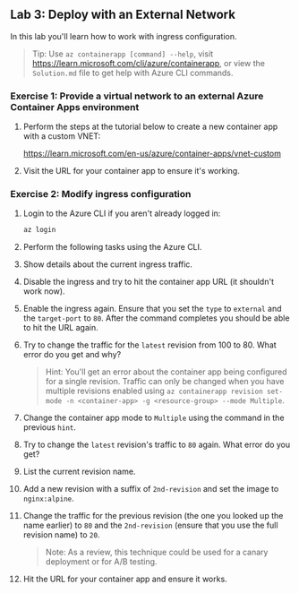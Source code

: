 ## Lab 3: Deploy with an External Network

In this lab you'll learn how to work with ingress configuration.

> Tip: Use `az containerapp [command] --help`, visit https://learn.microsoft.com/cli/azure/containerapp, or view the `Solution.md` file to get help with Azure CLI commands.

### Exercise 1: Provide a virtual network to an external Azure Container Apps environment
 
1. Perform the steps at the tutorial below to create a new container app with a custom VNET:

   https://learn.microsoft.com/en-us/azure/container-apps/vnet-custom

1. Visit the URL for your container app to ensure it's working.

### Exercise 2: Modify ingress configuration

1. Login to the Azure CLI if you aren't already logged in:

    ```bash
    az login
    ```

1. Perform the following tasks using the Azure CLI.

1. Show details about the current ingress traffic.

1. Disable the ingress and try to hit the container app URL (it shouldn't work now).

1. Enable the ingress again. Ensure that you set the `type` to `external` and the `target-port` to `80`. After the command completes you should be able to hit the URL again.

1. Try to change the traffic for the `latest` revision from 100 to 80. What error do you get and why?

    > Hint: You'll get an error about the container app being configured for a single revision. Traffic can only be
    changed when you have multiple revisions enabled using `az containerapp revision set-mode -n <container-app> -g <resource-group> --mode Multiple`.

1. Change the container app mode to `Multiple` using the command in the previous `hint`.

1. Try to change the `latest` revision's traffic to `80` again. What error do you get?

1. List the current revision name.

1. Add a new revision with a suffix of `2nd-revision` and set the image to `nginx:alpine`.

1. Change the traffic for the previous revision (the one you looked up the name earlier) to `80` and the `2nd-revision` (ensure that you use the full revision name) to `20`.

    > Note: As a review, this technique could be used for a canary deployment or for A/B testing.
        
1. Hit the URL for your container app and ensure it works.


